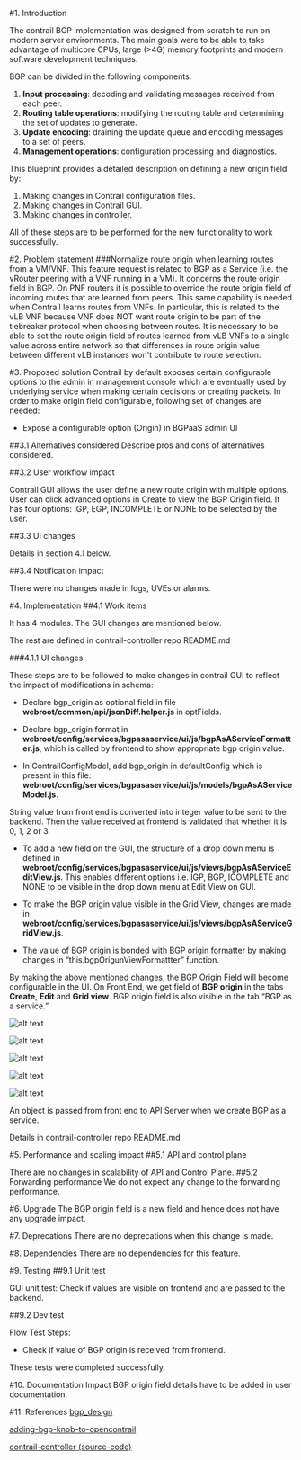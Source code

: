 
#1. Introduction

The contrail BGP implementation was designed from scratch to run on modern server environments. The main goals were to be able to take advantage of multicore CPUs, large (>4G) memory footprints and modern software development techniques.

BGP can be divided in the following components:

1. **Input processing**: decoding and validating messages received from each peer.
2. **Routing table operations**: modifying the routing table and determining the set of updates to generate.
3. **Update encoding**: draining the update queue and encoding messages to a set of peers.
4. **Management operations**: configuration processing and diagnostics.

This blueprint provides a detailed description on defining a new origin field by:

1. Making changes in Contrail configuration files. 
2. Making changes in Contrail GUI.
3. Making changes in controller.

All of these steps are to be performed for the new functionality to work successfully.


#2. Problem statement
###Normalize route origin when learning routes from a VM/VNF.
This feature request is related to BGP as a Service (i.e. the vRouter peering with a VNF running in a VM). It concerns the route origin field in BGP. On PNF routers it is possible to override the route origin field of incoming routes that are learned from peers. This same capability is needed when Contrail learns routes from VNFs. In particular, this is related to the vLB VNF because VNF does NOT want route origin to be part of the tiebreaker protocol when choosing between routes. It is necessary to be able to set the route origin field of routes learned from vLB VNFs to a single value across entire network so that differences in route origin value between different vLB instances won't contribute to route selection.

#3. Proposed solution
Contrail by default exposes certain configurable options to the admin in management console which are eventually used by underlying service when making certain decisions or creating packets. In order to make origin field configurable, following set of changes are needed:

+ Expose a configurable option (Origin) in BGPaaS admin UI

##3.1 Alternatives considered
Describe pros and cons of alternatives considered.

##3.2 User workflow impact

Contrail GUI allows the user define a new route origin with multiple options. User can click advanced options in Create to view the BGP Origin field. It has four options: IGP, EGP, INCOMPLETE or NONE to be selected by the user.

##3.3 UI changes

Details in section 4.1 below.

##3.4 Notification impact

There were no changes made in logs, UVEs or alarms.

#4. Implementation
##4.1  Work items

It has 4 modules. The GUI changes are mentioned below.

The rest are defined in contrail-controller repo README.md

###4.1.1 UI changes

These steps are to be followed to make changes in contrail GUI to reflect the impact of modifications in schema:

+ Declare bgp_origin as optional field in file **webroot/common/api/jsonDiff.helper.js** in optFields.

+ Declare bgp_origin format in **webroot/config/services/bgpasaservice/ui/js/bgpAsAServiceFormatter.js**, which is called by frontend to show appropriate bgp origin value.

+ In ContrailConfigModel, add bgp_origin in defaultConfig which is present in this file: **webroot/config/services/bgpasaservice/ui/js/models/bgpAsAServiceModel.js**.

String value from front end is converted into integer value to be sent to the backend. 
Then the value received at frontend is validated that whether it is 0, 1, 2 or 3.

+ To add a new field on the GUI, the structure of a drop down menu is defined in **webroot/config/services/bgpasaservice/ui/js/views/bgpAsAServiceEditView.js**. This enables different options i.e. IGP, BGP, ICOMPLETE and NONE to be visible in the drop down menu at Edit View on GUI.

+ To make the BGP origin value visible in the Grid View, changes are made in **webroot/config/services/bgpasaservice/ui/js/views/bgpAsAServiceGridView.js**.

+ The value of BGP origin is bonded with BGP origin formatter by making changes in “this.bgpOrigunViewFormattter” function.	

By making the above mentioned changes, the BGP Origin Field will become configurable in the UI.
On Front End, we get field of **BGP origin** in the tabs **Create**, **Edit** and **Grid view**. BGP origin field is also visible in the tab “BGP as a service.”

![alt text](https://github.com/saad-ngnware/test-repo/blob/master/images/sec_4.1.1_j.png "Img 10")

![alt text](https://github.com/saad-ngnware/test-repo/blob/master/images/sec_4.1.1_k.png "Img 11")

![alt text](https://github.com/saad-ngnware/test-repo/blob/master/images/sec_4.1.1_l.png "Img 12")

![alt text](https://github.com/saad-ngnware/test-repo/blob/master/images/sec_4.1.1_m.png "Img 13")

![alt text](https://github.com/saad-ngnware/test-repo/blob/master/images/sec_4.1.1_n.png "Img 14")

An object is passed from front end to API Server when we create BGP as a service.

Details in contrail-controller repo README.md

#5. Performance and scaling impact
##5.1 API and control plane

There are no changes in scalability of API and Control Plane.
##5.2 Forwarding performance
We do not expect any change to the forwarding performance.

#6. Upgrade
The BGP origin field is a new field and hence does not have any upgrade impact.

#7. Deprecations
There are no deprecations when this change is made.

#8. Dependencies
There are no dependencies for this feature.

#9. Testing
##9.1 Unit test

GUI unit test: Check if values are visible on frontend and are passed to the backend.

##9.2 Dev test

Flow Test Steps: 

+ Check if value of BGP origin is received from frontend.

These tests were completed successfully.

#10. Documentation Impact
BGP origin field details have to be added in user documentation.

#11. References
[bgp_design](http://juniper.github.io/contrail-vnc/bgp_design.html)

[adding-bgp-knob-to-opencontrail](http://www.opencontrail.org/adding-bgp-knob-to-opencontrail/)

[contrail-controller (source-code)](https://github.com/Juniper/contrail-controller/tree/master/src/vnsw/agent)
